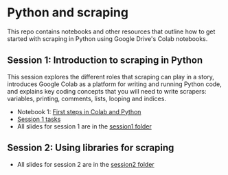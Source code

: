 # Python and scraping

This repo contains notebooks and other resources that outline how to get started with scraping in Python using Google Drive's Colab notebooks.

## Session 1: Introduction to scraping in Python

This session explores the different roles that scraping can play in a story, introduces Google Colab as a platform for writing and running Python code, and explains key coding concepts that you will need to write scrapers: variables, printing, comments, lists, looping and indices. 

* Notebook 1: [First steps in Colab and Python](https://github.com/paulbradshaw/pythonscraping/blob/main/session1/pythonFirstStepsColab.ipynb)
* [Session 1 tasks](https://github.com/paulbradshaw/pythonscraping/blob/main/session1/task01.md)
* All slides for session 1 are in the [session1 folder](https://github.com/paulbradshaw/pythonscraping/tree/main/session1)

## Session 2: Using libraries for scraping

* All slides for session 2 are in the [session2 folder](https://github.com/paulbradshaw/pythonscraping/tree/main/session2)
